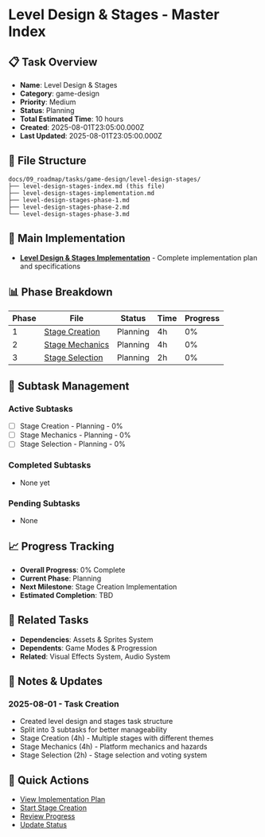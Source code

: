 # Level Design & Stages - Master Index

## 📋 Task Overview
- **Name**: Level Design & Stages
- **Category**: game-design
- **Priority**: Medium
- **Status**: Planning
- **Total Estimated Time**: 10 hours
- **Created**: 2025-08-01T23:05:00.000Z
- **Last Updated**: 2025-08-01T23:05:00.000Z

## 📁 File Structure
```
docs/09_roadmap/tasks/game-design/level-design-stages/
├── level-design-stages-index.md (this file)
├── level-design-stages-implementation.md
├── level-design-stages-phase-1.md
├── level-design-stages-phase-2.md
└── level-design-stages-phase-3.md
```

## 🎯 Main Implementation
- **[Level Design & Stages Implementation](./level-design-stages-implementation.md)** - Complete implementation plan and specifications

## 📊 Phase Breakdown
| Phase | File | Status | Time | Progress |
|-------|------|--------|------|----------|
| 1 | [Stage Creation](./level-design-stages-phase-1.md) | Planning | 4h | 0% |
| 2 | [Stage Mechanics](./level-design-stages-phase-2.md) | Planning | 4h | 0% |
| 3 | [Stage Selection](./level-design-stages-phase-3.md) | Planning | 2h | 0% |

## 🔄 Subtask Management
### Active Subtasks
- [ ] Stage Creation - Planning - 0%
- [ ] Stage Mechanics - Planning - 0%
- [ ] Stage Selection - Planning - 0%

### Completed Subtasks
- None yet

### Pending Subtasks
- None

## 📈 Progress Tracking
- **Overall Progress**: 0% Complete
- **Current Phase**: Planning
- **Next Milestone**: Stage Creation Implementation
- **Estimated Completion**: TBD

## 🔗 Related Tasks
- **Dependencies**: Assets & Sprites System
- **Dependents**: Game Modes & Progression
- **Related**: Visual Effects System, Audio System

## 📝 Notes & Updates
### 2025-08-01 - Task Creation
- Created level design and stages task structure
- Split into 3 subtasks for better manageability
- Stage Creation (4h) - Multiple stages with different themes
- Stage Mechanics (4h) - Platform mechanics and hazards
- Stage Selection (2h) - Stage selection and voting system

## 🚀 Quick Actions
- [View Implementation Plan](./level-design-stages-implementation.md)
- [Start Stage Creation](./level-design-stages-phase-1.md)
- [Review Progress](#progress-tracking)
- [Update Status](#notes--updates) 
